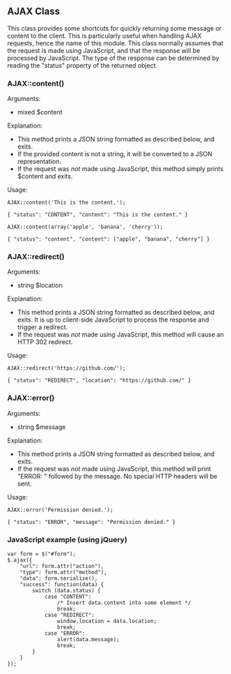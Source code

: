 
AJAX Class
----------

This class provides some shortcuts for quickly returning some message or content to the client.
This is particularly useful when handling AJAX requests, hence the name of this module.
This class normally assumes that the request is made using JavaScript,
and that the response will be processed by JavaScript.
The type of the response can be determined by reading the "status" property of the returned object.

### AJAX::content()

Arguments:

  - mixed $content

Explanation:

  - This method prints a JSON string formatted as described below, and exits.
  - If the provided content is not a string, it will be converted to a JSON representation.
  - If the request was _not_ made using JavaScript, this method simply prints $content and exits.

Usage:

    AJAX::content('This is the content.');
    
    { "status": "CONTENT", "content": "This is the content." }
    
    AJAX::content(array('apple', 'banana', 'cherry'));
    
    { "status": "content", "content": ["apple", "banana", "cherry"] }

### AJAX::redirect()

Arguments:

  - string $location
  
Explanation:

  - This method prints a JSON string formatted as described below, and exits.
    It is up to client-side JavaScript to process the response and trigger a redirect.
  - If the request was _not_ made using JavaScript, this method will cause an HTTP 302 redirect.
  
Usage:

    AJAX::redirect('https://github.com/');
    
    { "status": "REDIRECT", "location": "https://github.com/" }

### AJAX::error()

Arguments:

  - string $message
  
Explanation:

  - This method prints a JSON string formatted as described below, and exits.
  - If the request was _not_ made using JavaScript, this method will print "ERROR: "
    followed by the message. No special HTTP headers will be sent.
  
Usage:

    AJAX::error('Permission denied.');
    
    { "status": "ERROR", "message": "Permission denied." }

### JavaScript example (using jQuery)

    var form = $("#form");
    $.ajax({
        "url": form.attr("action"),
        "type": form.attr("method"),
        "data": form.serialize(),
        "success": function(data) {
            switch (data.status) {
                case "CONTENT":
                    /* Insert data.content into some element */
                    break;
                case "REDIRECT":
                    window.location = data.location;
                    break;
                case "ERROR":
                    alert(data.message);
                    break;
            }
        }
    });
